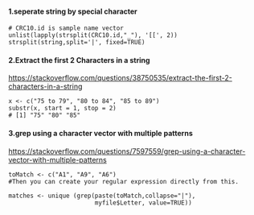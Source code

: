 #### 1.seperate string by special character
```
# CRC10.id is sample name vector
unlist(lapply(strsplit(CRC10.id,"_"), '[[', 2))
strsplit(string,split='|', fixed=TRUE)
```
#### 2.Extract the first 2 Characters in a string
https://stackoverflow.com/questions/38750535/extract-the-first-2-characters-in-a-string
```
x <- c("75 to 79", "80 to 84", "85 to 89")
substr(x, start = 1, stop = 2)
# [1] "75" "80" "85"
```
#### 3.grep using a character vector with multiple patterns
https://stackoverflow.com/questions/7597559/grep-using-a-character-vector-with-multiple-patterns
```
toMatch <- c("A1", "A9", "A6")
#Then you can create your regular expression directly from this.

matches <- unique (grep(paste(toMatch,collapse="|"), 
                        myfile$Letter, value=TRUE))
```
